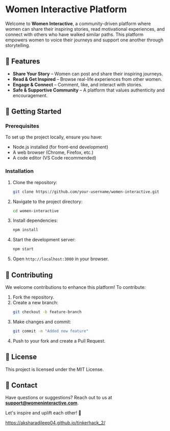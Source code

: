 # Women Interactive Platform

Welcome to **Women Interactive**, a community-driven platform where women can share their inspiring stories, read motivational experiences, and connect with others who have walked similar paths. This platform empowers women to voice their journeys and support one another through storytelling.

## 🌟 Features
- **Share Your Story** – Women can post and share their inspiring journeys.
- **Read & Get Inspired** – Browse real-life experiences from other women.
- **Engage & Connect** – Comment, like, and interact with stories.
- **Safe & Supportive Community** – A platform that values authenticity and encouragement.

## 🚀 Getting Started
### Prerequisites
To set up the project locally, ensure you have:
- Node.js installed (for front-end development)
- A web browser (Chrome, Firefox, etc.)
- A code editor (VS Code recommended)

### Installation
1. Clone the repository:
   ```bash
   git clone https://github.com/your-username/women-interactive.git
   ```
2. Navigate to the project directory:
   ```bash
   cd women-interactive
   ```
3. Install dependencies:
   ```bash
   npm install
   ```
4. Start the development server:
   ```bash
   npm start
   ```
5. Open `http://localhost:3000` in your browser.

## 📌 Contributing
We welcome contributions to enhance this platform! To contribute:
1. Fork the repository.
2. Create a new branch:
   ```bash
   git checkout -b feature-branch
   ```
3. Make changes and commit:
   ```bash
   git commit -m "Added new feature"
   ```
4. Push to your fork and create a Pull Request.

## 📜 License
This project is licensed under the MIT License.

## 💌 Contact
Have questions or suggestions? Reach out to us at **support@womeninteractive.com**.

Let's inspire and uplift each other! 💖

https://aksharadileep04.github.io/tinkerhack_2/
